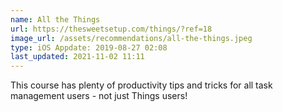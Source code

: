 ```yaml
---
name: All the Things
url: https://thesweetsetup.com/things/?ref=18
image_url: /assets/recommendations/all-the-things.jpeg
type: iOS Appdate: 2019-08-27 02:08
last_updated: 2021-11-02 11:11
---
```

This course has plenty of productivity tips and tricks for all task management users - not just Things users!